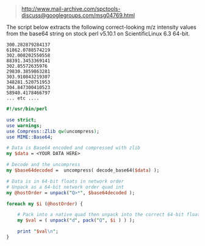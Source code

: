 > http://www.mail-archive.com/spctools-discuss@googlegroups.com/msg04769.html

The script below extracts the following correct-looking m/z intensity 
values from the base64 string on stock perl v5.10.1 on ScientificLinux 6.3 
64-bit.

```
300.282879284137
61862.0788574219
302.008202550558
88391.3453369141
302.85572635976
29830.3859863281
303.910843219307
348281.520751953
304.847300410523
58940.4178466797
... etc ....
```

```perl
#!/usr/bin/perl

use strict;
use warnings;
use Compress::Zlib qw(uncompress);
use MIME::Base64;

# Data is Base64 encoded and compressed with zlib
my $data = <YOUR DATA HERE>

# Decode and the uncompress
my $base64decoded =  uncompress( decode_base64($data) );

# Data is in 64-bit floats in network order
# Unpack as a 64-bit network order quad int
my @hostOrder = unpack("Q>*", $base64decoded );

foreach my $i (@hostOrder) {

    # Pack into a native quad then unpack into the correct 64-bit float
    my $val = ( unpack("d", pack("Q", $i ) ) );

    print "$val\n";
}
```